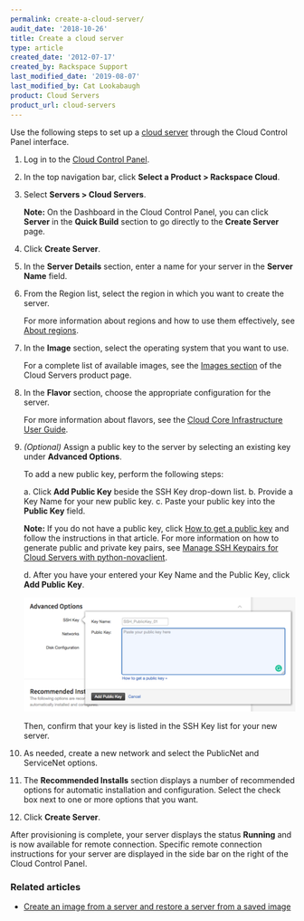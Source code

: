```yaml
---
permalink: create-a-cloud-server/
audit_date: '2018-10-26'
title: Create a cloud server
type: article
created_date: '2012-07-17'
created_by: Rackspace Support
last_modified_date: '2019-08-07'
last_modified_by: Cat Lookabaugh
product: Cloud Servers
product_url: cloud-servers
---
```


Use the following steps to set up a [cloud
server](https://www.rackspace.com/cloud/servers) through the Cloud
Control Panel interface.

1. Log in to the [Cloud Control Panel](https://login.rackspace.com).

2. In the top navigation bar, click **Select a Product > Rackspace Cloud**.

3. Select **Servers > Cloud Servers**.

    **Note:** On the Dashboard in the Cloud Control Panel, you can click
    **Server** in the **Quick Build** section to go directly to the **Create Server** page.

4.  Click **Create Server**.

5.  In the **Server Details** section, enter a name for your server in
    the **Server Name** field.

6.  From the Region list, select the region in which you want to create
    the server.

    For more information about regions and how to use them effectively, see [About regions](/support/how-to/about-regions).

7.  In the **Image** section, select the operating system that you want to
    use.

    For a complete list of available images, see the [Images section](/support/how-to/hidden-base-images/)
    of the Cloud Servers product page.

8.  In the **Flavor** section, choose the appropriate configuration for
    the server.

    For more information about flavors, see the [Cloud Core Infrastructure User Guide](https://docs.rackspace.com/docs/user-guides/infrastructure/cloud-config/compute/cloud-servers-product-concepts/flavor-class/#cloud-servers-flavor-class).

9.  *(Optional)* Assign a public key to the server by selecting an
    existing key under **Advanced Options**.

    To add a new public key, perform the following steps:

    a. Click **Add Public Key** beside the SSH Key drop-down list.
    b. Provide a Key Name for your new public key.
    c. Paste your public key into the **Public Key** field.

       **Note:** If you do not have a public key, click [How to get a public key](/support/how-to/connecting-to-a-server-using-ssh-on-linux-or-mac-os)
       and follow the instructions in that article. For more information on how
       to generate public and private key pairs, see
       [Manage SSH Keypairs for Cloud Servers with python-novaclient](/support/how-to/manage-ssh-key-pairs-for-cloud-servers-with-python-novaclient).

    d. After you have your entered your Key Name and the Public Key, click **Add Public Key**.

    <img src="create-server-add-public-key.png" />

    Then, confirm that your key is listed in the SSH Key list for your new
    server.

10. As needed, create a new network and select the PublicNet and
    ServiceNet options.

11. The **Recommended Installs** section displays a number of recommended options
    for automatic installation and configuration. Select the check box next to
    one or more options that you want.

12. Click **Create Server**.

After provisioning is complete, your server displays the status **Running** and
is now available for remote connection. Specific remote connection instructions
for your server are displayed in the side bar on the right of the Cloud Control
Panel.

### Related articles

- [Create an image from a server and restore a server from a saved image](/support/how-to/create-an-image-of-a-server-and-restore-a-server-from-a-saved-image)
